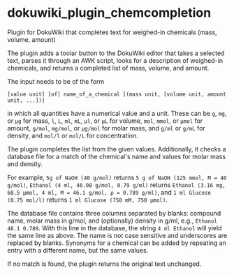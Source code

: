 # dokuwiki_plugin_chemcompletion
Plugin for DokuWiki that completes text for weighed-in chemicals (mass, volume, amount)

The plugin adds a toolar button to the DokuWiki editor that takes a selected text, parses it through an AWK script, looks for a description of weighed-in chemicals, and returns a completed list of mass, volume, and amount.

The input needs to be of the form

```
[value unit] [of] name_of_a_chemical [(mass unit, [volume unit, amount unit, ...])]
```

in which all quantities have a numerical value and a unit. These can be `g`, `mg`, or `µg` for mass, `l`, `L`, `ml`, `mL`, `µl`, or `µL` for volume, `mol`, `mmol`, or `µmol` for amount, `g/mol`, `mg/mol`, or `µg/mol` for molar mass, and `g/ml` or `g/mL` for density, and `mol/l` or `mol/L` for concentration.

The plugin completes the list from the given values. Additionally, it checks a database file for a match of the chemical's name and values for molar mass and density.

For example, `5g of NaOH (40 g/mol)` returns `5 g of NaOH (125 mmol, M = 40 g/mol)`, `Ethanol (4 ml, 46.08 g/mol, 0.79 g/ml)` returns `Ethanol (3.16 mg, 68.5 µmol, 4 ml, M = 46.1 g/mol, ρ = 0.789 g/ml)`, and `1 ml Glucose (0.75 mol/l)` returns `1 ml Glucose (750 mM, 750 µmol)`.

The database file contains three columns separated by blanks: compound name, molar mass in g/mol, and (optionally) density in g/ml, e.g., `Ethanol 46.1 0.789`. With this line in the database, the string `4 ml Ethanol` will yield the same line as above. The name is not case sensitive and underscores are replaced by blanks. Synonyms for a chemical can be added by repeating an entry with a different name, but the same values.

If no match is found, the plugin returns the original text unchanged.
